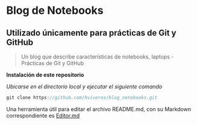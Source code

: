 # Blog de Notebooks

## Utilizado únicamente para prácticas de Git y GitHub


> Un blog que describe características de notebooks, laptops - Prácticas de Git y GitHub


**Instalación de este repositorio**

_Ubicarse en el directorio local y ejecutar el siguiente comando_

```javascript
git clone https://github.com/hviveros/blog_notebooks.git
```


Una herramienta útil para editar el archivo README.md, con su Markdown correspondiente es [Editor.md]( https://pandao.github.io/editor.md/en.html/ "Link a Editor.md")